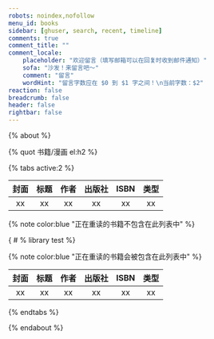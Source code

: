 ```yaml
---
robots: noindex,nofollow
menu_id: books
sidebar: [ghuser, search, recent, timeline]
comments: true
comment_title: ""
comment_locale:
    placeholder: "欢迎留言（填写邮箱可以在回复时收到邮件通知）"
    sofa: "沙发！来留言吧～"
    comment: "留言"
    wordHint: "留言字数应在 $0 到 $1 字之间！\n当前字数：$2"
reaction: false
breadcrumb: false
header: false
rightbar: false
---
```


{% about %}

{% quot 书籍/漫画 el:h2 %}

{% tabs active:2 %}

<!-- tab 想读 -->

| 封面 | 标题 | 作者 | 出版社 | ISBN | 类型  |
|:----:|:----:|:----:|:------:| :--: | :---: |
|  xx  |  xx  |  xx  |   xx   |  xx  |  xx   |

<!-- tab 在读 -->

{% note color:blue "正在重读的书籍不包含在此列表中" %}

{ #   % library test %}

<!-- tab 已读 -->

{% note color:blue "正在重读的书籍会被包含在此列表中" %}

| 封面 | 标题 | 作者 | 出版社 | ISBN | 类型  |
|:----:|:----:|:----:|:------:| :--: | :---: |
|  xx  |  xx  |  xx  |   xx   |  xx  |  xx   |

{% endtabs %}

{% endabout %}
